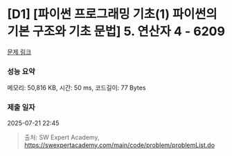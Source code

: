 # [D1] [파이썬 프로그래밍 기초(1) 파이썬의 기본 구조와 기초 문법] 5. 연산자 4 - 6209 

[문제 링크](https://swexpertacademy.com/main/code/problem/problemDetail.do?contestProbId=AWcU60eq4h4DFAU4) 

### 성능 요약

메모리: 50,816 KB, 시간: 50 ms, 코드길이: 77 Bytes

### 제출 일자

2025-07-21 22:45



> 출처: SW Expert Academy, https://swexpertacademy.com/main/code/problem/problemList.do